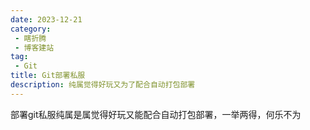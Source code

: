 ```yaml
---
date: 2023-12-21
category:
 - 瞎折腾
 - 博客建站
tag:
 - Git
title: Git部署私服
description: 纯属觉得好玩又为了配合自动打包部署
---
```


部署git私服纯属是属觉得好玩又能配合自动打包部署，一举两得，何乐不为

<!-- more -->